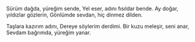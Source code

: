 Sürüm dağda, yüreğim sende,
Yel eser, adını fısıldar bende.
Ay doğar, yıldızlar gözlerin,
Gönlümde sevdan, hiç dinmez dilden.

Taşlara kazırım adını,
Dereye söylerim derdimi.
Bir kuzu meleşir, seni anar,
Sevdam bağrımda, yüreğim yanar.